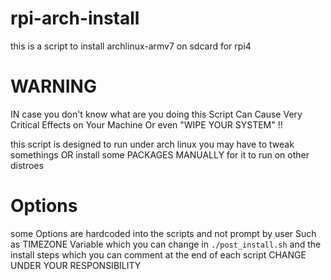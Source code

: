 # rpi-arch-install

 this is a script to install archlinux-armv7 on sdcard for rpi4



# WARNING
 IN case you don't know what are you doing this
 Script Can Cause Very Critical Effects on Your Machine 
 Or even "WIPE YOUR SYSTEM" !!

 this script is designed to run under arch linux
 you may have to tweak somethings 
 OR install some PACKAGES MANUALLY for it to run on other
 distroes

# Options
 some Options are hardcoded into the scripts and not prompt by user
 Such as TIMEZONE Variable which you can change 
 in `./post_install.sh`
 and the install steps which you can comment at the end of each script
 CHANGE UNDER YOUR RESPONSIBILITY
